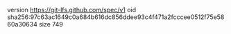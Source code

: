 version https://git-lfs.github.com/spec/v1
oid sha256:97c63ac1649c0a684b616dc856ddee93c4f471a2fcccee0512f75e5860a30634
size 749
